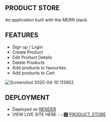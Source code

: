 ## PRODUCT STORE

An application built with the MERN stack. 

## FEATURES
- Sign up / Login
- Create Product
- Edit Product Details
- Delete Products
- Add products to favourites
- Add products to Cart

![Screenshot 2025-04-10 113652](https://github.com/user-attachments/assets/46b55e96-4fd1-4907-9c2c-1a801418ddaf)
  

## DEPLOYMENT 
- Deployed on [RENDER](https://dashboard.render.com/login)
- VIEW LIVE SITE HERE - 👉🏾 [PRODUCT_STORE](https://my-product-store2.onrender.com/)
